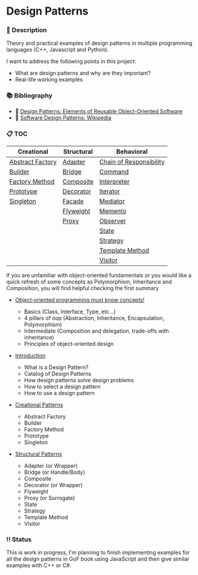 # Design Patterns

### :pushpin: Description

Theory and practical examples of design patterns in multiple programming languages (C++, Javascript and Python).

I want to address the following points in this project:
* What are design patterns and why are they important?
* Real-life working examples

### :books: Bibliography

* :closed_book: [Design Patterns: Elements of Reusable Object-Oriented Software](https://www.amazon.com/Design-Patterns-Elements-Reusable-Object-Oriented/dp/0201633612)
* :closed_book: [Software Design Patterns: Wikipedia](https://en.wikipedia.org/wiki/Software_design_pattern)

### :clipboard: TOC

| Creational       	| Structural 	| Behavioral 	|
|------------------	|------------	|------------	|
| [Abstract Factory](./creational/abstract-factory/abstract-factory.md) | [Adapter](./structural/adapter/adapter.md) | [Chain of Responsibility](./behavioral/chain-of-responsibility/chain-of-responsibility.md) |
| [Builder](./creational/builder/builder.md) | [Bridge](./structural/bridge/bridge.md) | [Command]() |
| [Factory Method](./creational/factory-method/factory-method.md) | [Composite](./structural/composite/composite.md) | [Interpreter]() |
| [Prototype](./creational/prototype/prototype.md) | [Decorator](./structural/decorator/decorator.md) | [Iterator]() |
| [Singleton](./creational/singleton/singleton.md) | [Facade](./structural/facade/facade.md) | [Mediator]() |
| | [Flyweight](./structural/flyweight/flyweight.md) | [Memento]() |
| | [Proxy](./structural/proxy/proxy.md) | [Observer]() |
| | | [State]() |
| | | [Strategy]() |
| | | [Template Method]() |
| | | [Visitor]() |

If you are unfamiliar with object-oriented fundamentals or
you would like a quick refresh of some concepts as Polymorphism, Inheritance
and Composition, you will find helpful checking the first summary

* [Object-oriented programming must know concepts!](./oop-fundamentals/README.md)
    * Basics (Class, Interface, Type, etc...)
    * 4 pillars of oop (Abstraction, Inheritance, Encapsulation, Polymorphism)
    * Intermediate (Composition and delegation, trade-offs with inheritance)
    * Principles of object-oriented design

* [Introduction](./introduction.md)
    * What is a Design Pattern?
    * Catalog of Design Patterns
    * How design patterns solve design problems
    * How to select a design pattern
    * How to use a design pattern
    

* [Creational Patterns](./creational/creational-patterns.md)
	* Abstract Factory
	* Builder
	* Factory Method
	* Prototype
	* Singleton
	
* [Structural Patterns](./structural/structural-patterns.md)
    * Adapter (or Wrapper)
    * Bridge  (or Handle/Body)
	* Composite
    * Decorator (or Wrapper)
    * Flyweight
    * Proxy (or Surrogate)
    * State
    * Strategy
    * Template Method
    * Visitor

### :bangbang: Status

This is work in progress, I'm planning to finish implementing
examples for all the design patterns in GoF book using JavaScript and then give similar examples with C++ or C#. 